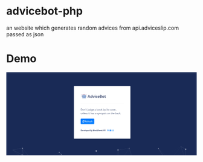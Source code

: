 # advicebot-php
an website which generates random advices from api.adviceslip.com passed as json

# Demo

![advice](advice.gif)
